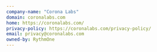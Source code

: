```yaml
---
company-name: "Corona Labs"
domain: coronalabs.com
home: https://coronalabs.com/
privacy-policy: https://coronalabs.com/privacy-policy/
email: privacy@coronalabs.com
owned-by: RythmOne
---
```




